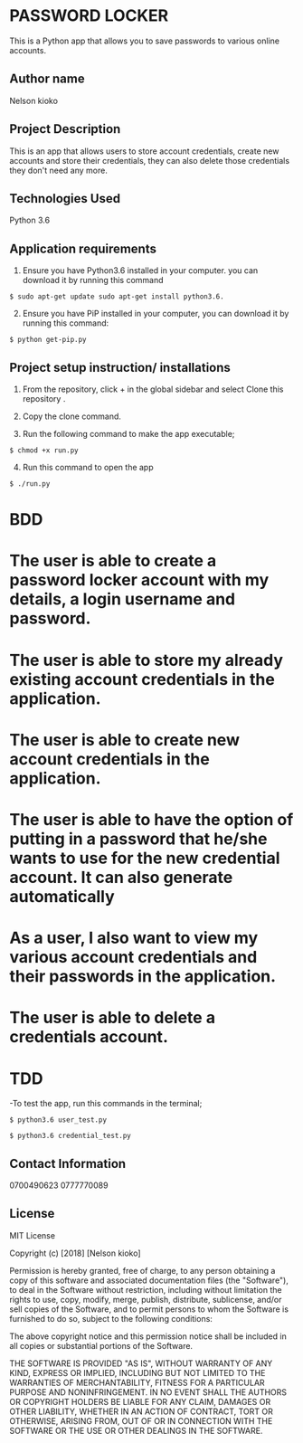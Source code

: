 # PASSWORD LOCKER

This is a Python app that allows you to save passwords to various online accounts.

## Author name

Nelson kioko

## Project Description

This is an app that allows users to store account credentials,  create new accounts and store their credentials, they can also delete those credentials they don't need any more.

## Technologies Used

Python 3.6

## Application requirements

1. Ensure you have Python3.6 installed in your computer. you can download it by running this command

`$ sudo apt-get update sudo apt-get install python3.6.`

2. Ensure you have PiP installed in your computer, you can download it by running this command:

`$ python get-pip.py`

## Project setup instruction/ installations


1. From the repository, click + in the global sidebar and select Clone this repository .

2.  Copy the clone command.


3. Run the following command to make the app executable;

`$ chmod +x run.py`

4. Run this command to open the app

`$ ./run.py`


# BDD
# The user is able to create a password locker account with my details, a login username and password.
# The user is able to store my already existing account credentials in the application. 
# The user is able to create new account credentials in the application. 
# The user is able to have the option of putting in a password that he/she wants to use for the new credential account. It can also generate automatically
# As a user, I also want to view my various account credentials and their passwords in the application.
# The user is able to delete a credentials account.


# TDD

-To test the app, run this commands in the terminal;

`$ python3.6 user_test.py`

`$ python3.6 credential_test.py`



## Contact Information

0700490623
0777770089

## License

MIT License 

Copyright (c) [2018] [Nelson kioko]

Permission is hereby granted, free of charge, to any person obtaining a copy
of this software and associated documentation files (the "Software"), to deal
in the Software without restriction, including without limitation the rights
to use, copy, modify, merge, publish, distribute, sublicense, and/or sell
copies of the Software, and to permit persons to whom the Software is
furnished to do so, subject to the following conditions:

The above copyright notice and this permission notice shall be included in all
copies or substantial portions of the Software.

THE SOFTWARE IS PROVIDED "AS IS", WITHOUT WARRANTY OF ANY KIND, EXPRESS OR
IMPLIED, INCLUDING BUT NOT LIMITED TO THE WARRANTIES OF MERCHANTABILITY,
FITNESS FOR A PARTICULAR PURPOSE AND NONINFRINGEMENT. IN NO EVENT SHALL THE
AUTHORS OR COPYRIGHT HOLDERS BE LIABLE FOR ANY CLAIM, DAMAGES OR OTHER
LIABILITY, WHETHER IN AN ACTION OF CONTRACT, TORT OR OTHERWISE, ARISING FROM,
OUT OF OR IN CONNECTION WITH THE SOFTWARE OR THE USE OR OTHER DEALINGS IN THE
SOFTWARE.
